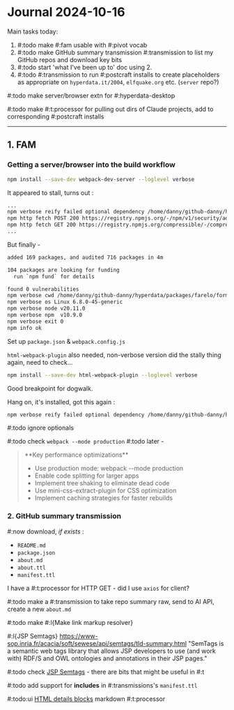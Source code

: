 # Journal 2024-10-16

Main tasks today:

1. #:todo make #:fam usable with #:pivot vocab
2. #:todo make GitHub summary transmission #:transmission to list my GitHub repos and download key bits
3. #:todo start 'what I've been up to' doc using 2.
4. #:todo #:transmission to run #:postcraft installs to create placeholders as appropriate on `hyperdata.it/2004`, `elfquake.org` etc. (`server` repo?)

#:todo make server/browser extn for #:hyperdata-desktop

#:todo make #:t:processor for pulling out dirs of Claude projects, add to corresponding #:postcraft installs  

---

## 1. FAM

### Getting a server/browser into the build workflow


```sh
npm install --save-dev webpack-dev-server --loglevel verbose
```

It appeared to stall, turns out :

```sh
...
npm verbose reify failed optional dependency /home/danny/github-danny/hyperdata/packages/farelo/form-a-matic/node_modules/fsevents
npm http fetch POST 200 https://registry.npmjs.org/-/npm/v1/security/advisories/bulk 549ms
npm http fetch GET 200 https://registry.npmjs.org/compressible/-/compressible-2.0.18.tgz 430ms (cache miss)
...
```
But finally -
```sh
added 169 packages, and audited 716 packages in 4m

104 packages are looking for funding
  run `npm fund` for details

found 0 vulnerabilities
npm verbose cwd /home/danny/github-danny/hyperdata/packages/farelo/form-a-matic
npm verbose os Linux 6.8.0-45-generic
npm verbose node v20.11.0
npm verbose npm  v10.9.0
npm verbose exit 0
npm info ok
```

Set up `package.json` & `webpack.config.js`



`html-webpack-plugin` also needed, non-verbose version did the stally thing again, need to check...

```sh
npm install --save-dev html-webpack-plugin --loglevel verbose
```

Good breakpoint for dogwalk.

Hang on, it's installed, got this again :

```sh
npm verbose reify failed optional dependency /home/danny/github-danny/hyperdata/packages/farelo/form-a-matic/node_modules/fsevents
```

#:todo ignore optionals

#:todo check `webpack --mode production`
#:todo later -

<blockquote>
**Key performance optimizations**

* Use production mode: webpack --mode production
* Enable code splitting for larger apps
* Implement tree shaking to eliminate dead code
* Use mini-css-extract-plugin for CSS optimization
* Implement caching strategies for faster rebuilds
</blockquote>

### 2. GitHub summary transmission

#:now download, *if exists* :
* `README.md`
* `package.json`
* `about.md`
* `about.ttl`
* `manifest.ttl`

I have a #:t:processor for HTTP GET - did I use `axios` for client?

#:todo make a #:transmission to take repo summary raw, send to AI API, create a new `about.md`

#:todo make #:l{Make link markup resolver}

#:l{JSP Semtags} https://www-sop.inria.fr/acacia/soft/sewese/api/semtags/tld-summary.html  "SemTags is a semantic web tags library that allows JSP developers to use (and work with) RDF/S and OWL ontologies and annotations in their JSP pages."

#:todo check [JSP Semtags](https://www-sop.inria.fr/acacia/soft/sewese/api/semtags/tld-summary.html) - there are bits that might be useful in #:t

#:todo add support for **includes** in #:transmissions's `manifest.ttl`

#:todo:ui [HTML details blocks](https://developer.mozilla.org/en-US/docs/Web/HTML/Element/details) markdown #:t:processor
